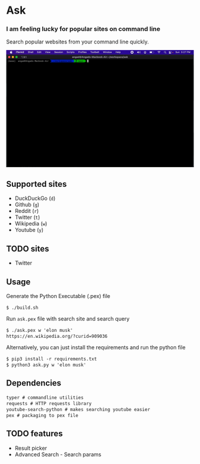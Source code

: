 # Ask
### I am feeling lucky for popular sites on command line

Search popular websites from your command line quickly.

![](https://github.com/angad/ask/blob/gh-pages/output.gif?raw=true)

## Supported sites

- DuckDuckGo (`d`)
- Github (`g`)
- Reddit (`r`)
- Twitter (`t`)
- Wikipedia (`w`)
- Youtube (`y`)

## TODO sites

- Twitter

## Usage

Generate the Python Executable (.pex) file

    $ ./build.sh

Run `ask.pex` file with search site and search query

    $ ./ask.pex w 'elon musk'
    https://en.wikipedia.org/?curid=909036

Alternatively, you can just install the requirements and run the python file

    $ pip3 install -r requirements.txt
    $ python3 ask.py w 'elon musk'

## Dependencies

    typer # commandline utilities
    requests # HTTP requests library
    youtube-search-python # makes searching youtube easier
    pex # packaging to pex file

## TODO features
- Result picker
- Advanced Search - Search params
